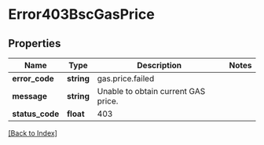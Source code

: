 # Error403BscGasPrice

## Properties

Name | Type | Description | Notes
------------ | ------------- | ------------- | -------------
**error_code** | **string** | gas.price.failed |
**message** | **string** | Unable to obtain current GAS price. |
**status_code** | **float** | 403 |

[[Back to Index]](../index.md)
